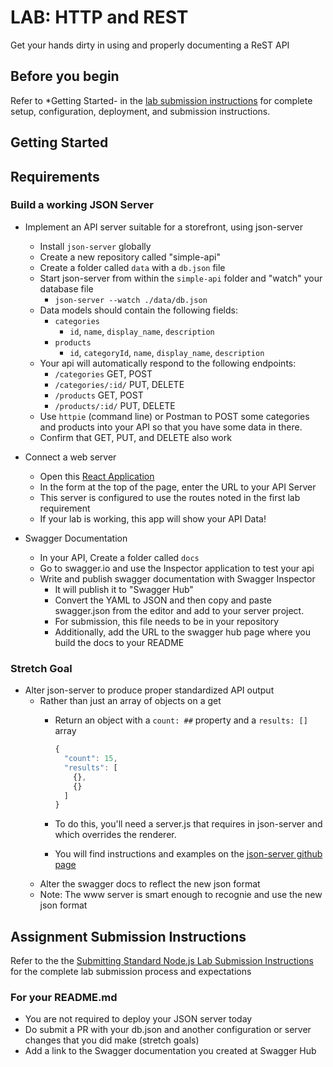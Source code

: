 # LAB: HTTP and REST

Get your hands dirty in using and properly documenting a ReST API

## Before you begin

Refer to *Getting Started-  in the [lab submission instructions](../../../reference/submission-instructions/labs/README.md) for complete setup, configuration, deployment, and submission instructions.

## Getting Started

## Requirements

### Build a working JSON Server

- Implement an API server suitable for a storefront, using json-server
  - Install `json-server` globally
  - Create a new repository called "simple-api"
  - Create a folder called `data` with a `db.json` file
  - Start json-server from within the `simple-api` folder and "watch" your database file
    - `json-server --watch ./data/db.json`
  - Data models should contain the following fields:
    - `categories`
      - `id`, `name`, `display_name`, `description`
    - `products`
      - `id`, `categoryId`, `name`, `display_name`, `description`
  - Your api will automatically respond to the following endpoints:
    - `/categories`  GET, POST
    - `/categories/:id/` PUT, DELETE
    - `/products`  GET, POST
    - `/products/:id/` PUT, DELETE
  - Use `httpie` (command line) or Postman to POST some categories and products into your API so that you have some data in there.
  - Confirm that GET, PUT, and DELETE also work

- Connect a web server
  - Open this [React Application](https://w638oyk7o8.csb.app/)
  - In the form at the top of the page, enter the URL to your API Server
  - This server is configured to use the routes noted in the first lab requirement
  - If your lab is working, this app will show your API Data!

- Swagger Documentation
  - In your API, Create a folder called `docs`
  - Go to swagger.io and use the Inspector application to test your api
  - Write and publish swagger documentation with Swagger Inspector
    - It will publish it to "Swagger Hub"
    - Convert the YAML to JSON and then copy and paste swagger.json from the editor and add to your server project.
    - For submission, this file needs to be in your repository
    - Additionally, add the URL to the swagger hub page where you build the docs to your README

### Stretch Goal

- Alter json-server to produce proper standardized API output
  - Rather than just an array of objects on a get
    - Return an object with a `count: ##` property and a `results: []` array

      ```javascript
      {
        "count": 15,
        "results": [
          {},
          {}
        ]
      }
      ```

    - To do this, you'll need a server.js that requires in json-server and which overrides the renderer.
    - You will find instructions and examples on the [json-server github page](https://github.com/typicode/json-server)
  - Alter the swagger docs to reflect the new json format
  - Note: The www server is smart enough to recognie and use the new json format

## Assignment Submission Instructions

Refer to the the [Submitting Standard Node.js Lab Submission Instructions](../../../reference/submission-instructions/labs/node-apps.md) for the complete lab submission process and expectations

### For your README.md

- You are not required to deploy your JSON server today
- Do submit a PR with your db.json and another configuration or server changes that you did make (stretch goals)
- Add a link to the Swagger documentation you created at Swagger Hub
